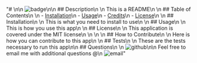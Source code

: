 "# <My README>\n\n    ![badge](https://img.shields.io/badge/MIT-license-gold)\n\n    ## Description\n    \n    This is a README\n    \n    ## Table of Contents\n    \n    - [Installation](#installation)\n    - [Usage](#usage)\n    - [Credits](#credits)\n    - [License](#license)\n    \n    ## Installation\n    \n    This is what you need to install to use\n    \n    ## Usage\n    \n    This is how you use this app\n    \n    ## License\n    \n    This application is covered under the MIT license\n    \n    \n    \n    ## How to Contribute\n    \n    Here is how you can contribute to this app\n    \n    ## Tests\n    \n    These are the tests necessary to run this app\n\n    ## Questions\n    \n    ![github](https://github.com/Github)\n\n    Feel free to email me with additional questions @\n    ![email](me@me)"